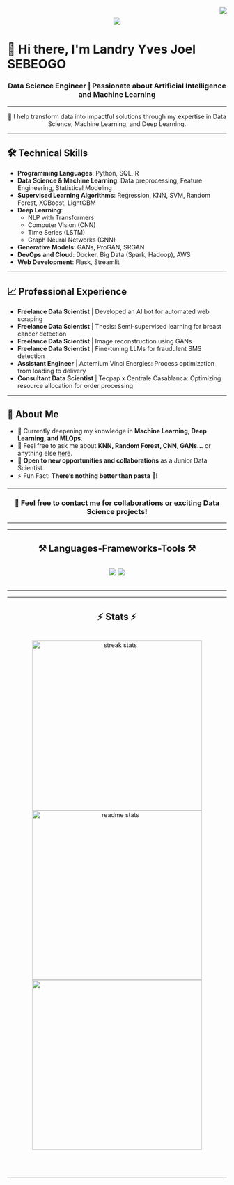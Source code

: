<img align="right" src="https://visitor-badge.laobi.icu/badge?page_id=LandryJoelYvesSEBEOGO.LandryJoelYvesSEBEOGO
" />

<h1 align="center">
    <img src="https://readme-typing-svg.herokuapp.com/?font=Righteous&size=35&center=true&vCenter=true&width=500&height=70&duration=4000&lines=Hi+There!+👋;+I'm+Landry+Yves+Joel!;" />
</h1>

# 👋 Hi there, I'm Landry Yves Joel SEBEOGO

<h3 align="center">Data Science Engineer | Passionate about Artificial Intelligence and Machine Learning</h3>

---

<p align="center">
🎯 I help transform data into impactful solutions through my expertise in Data Science, Machine Learning, and Deep Learning.
</p>

---

## 🛠 Technical Skills

- **Programming Languages**: Python, SQL, R
- **Data Science & Machine Learning**: Data preprocessing, Feature Engineering, Statistical Modeling
- **Supervised Learning Algorithms**: Regression, KNN, SVM, Random Forest, XGBoost, LightGBM
- **Deep Learning**:
  - NLP with Transformers
  - Computer Vision (CNN)
  - Time Series (LSTM)
  - Graph Neural Networks (GNN)
- **Generative Models**: GANs, ProGAN, SRGAN
- **DevOps and Cloud**: Docker, Big Data (Spark, Hadoop), AWS
- **Web Development**: Flask, Streamlit

---

## 📈 Professional Experience

- **Freelance Data Scientist** | Developed an AI bot for automated web scraping
- **Freelance Data Scientist** | Thesis: Semi-supervised learning for breast cancer detection
- **Freelance Data Scientist** | Image reconstruction using GANs
- **Freelance Data Scientist** | Fine-tuning LLMs for fraudulent SMS detection
- **Assistant Engineer** | Actemium Vinci Energies: Process optimization from loading to delivery
- **Consultant Data Scientist** | Tecpap x Centrale Casablanca: Optimizing resource allocation for order processing

---

## 🚀 About Me

- 🌱 Currently deepening my knowledge in **Machine Learning, Deep Learning, and MLOps**.
- 💬 Feel free to ask me about **KNN, Random Forest, CNN, GANs...** or anything else [here](https://github.com/LandryJoelYvesSEBEOGO).
- 📩 **Open to new opportunities and collaborations** as a Junior Data Scientist.
- ⚡ Fun Fact: **There’s nothing better than pasta 🍝!**

---

<div align="center">

<h3>🤝 Feel free to contact me for collaborations or exciting Data Science projects!</h3>

</div>

---


 <hr/>
 
<h2 align="center">⚒️ Languages-Frameworks-Tools ⚒️</h2>
<br/>
<div align="center">
    <img src="https://skillicons.dev/icons?i=py,r,html,css,vscode,github,git,r,docker,fastapi,githubactions," />
    <img src="https://skillicons.dev/icons?i=python,notion,latex,kali,eclipse,anaconda,pr,mysql" /><br>
</div>

<br/>
<hr/>


<hr/>

<h2 align="center">⚡ Stats ⚡</h2>
<br>
<div align=center>
  
  <img width=390 src="https://github-readme-streak-stats.herokuapp.com/?user=LandryJoelYvesSEBEOGO&theme=vue-dark&hide_border=true" alt="streak stats"/>
  <img width=390 src="https://github-readme-stats.vercel.app/api?username=LandryJoelYvesSEBEOGO&theme=vue-dark&show_icons=true&hide_border=true&count_private=true" alt="readme stats" />
  <br/>
  <img width=390 align="center" src="https://github-readme-stats.vercel.app/api/top-langs/?username=LandryJoelYvesSEBEOGO&theme=vue-dark&show_icons=true&hide_border=true&layout=compact" />
</div>

<br/><br/>

<hr/>

<br/>

